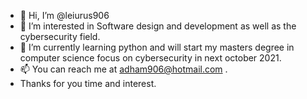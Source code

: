 - 👋 Hi, I’m @leiurus906
- 👀 I’m interested in Software design and development as well as the cybersecurity field.
- 🌱 I’m currently learning python and will start my masters degree in computer science focus on cybersecurity in next october 2021.
- 📫 You can reach me at adham906@hotmail.com .
- Thanks for you time and interest.

<!---
leiurus906/leiurus906 is a ✨ special ✨ repository because its `README.md` (this file) appears on your GitHub profile.
You can click the Preview link to take a look at your changes.
--->
